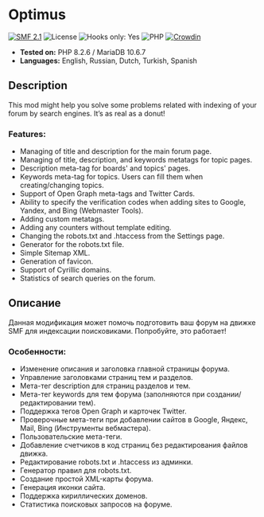 # Optimus
[![SMF 2.1](https://img.shields.io/badge/SMF-2.1-ed6033.svg?style=flat)](https://github.com/SimpleMachines/SMF2.1)
![License](https://img.shields.io/github/license/dragomano/optimus)
![Hooks only: Yes](https://img.shields.io/badge/Hooks%20only-YES-blue)
![PHP](https://img.shields.io/badge/PHP-^7.4-blue.svg?style=flat)
[![Crowdin](https://badges.crowdin.net/smf-optimus/localized.svg)](https://crowdin.com/project/smf-optimus)

* **Tested on:** PHP 8.2.6 / MariaDB 10.6.7
* **Languages:** English, Russian, Dutch, Turkish, Spanish

## Description
This mod might help you solve some problems related with indexing of your forum by search engines. It’s as real as a donut!

### Features:
* Managing of title and description for the main forum page.
* Managing of title, description, and keywords metatags for topic pages.
* Description meta-tag for boards' and topics' pages.
* Keywords meta-tag for topics. Users can fill them when creating/changing topics.
* Support of Open Graph meta-tags and Twitter Cards.
* Ability to specify the verification codes when adding sites to Google, Yandex, and Bing (Webmaster Tools).
* Adding custom metatags.
* Adding any counters without template editing.
* Changing the robots.txt and .htaccess from the Settings page.
* Generator for the robots.txt file.
* Simple Sitemap XML.
* Generation of favicon.
* Support of Cyrillic domains.
* Statistics of search queries on the forum.

## Описание
Данная модификация может помочь подготовить ваш форум на движке SMF для индексации поисковиками. Попробуйте, это работает!

### Особенности:
* Изменение описания и заголовка главной страницы форума.
* Управление заголовками страниц тем и разделов.
* Мета-тег description для страниц разделов и тем.
* Мета-тег keywords для тем форума (заполняются при создании/редактировании тем).
* Поддержка тегов Open Graph и карточек Twitter.
* Проверочные мета-теги при добавлении сайтов в Google, Яндекс, Mail, Bing (Инструменты вебмастера).
* Пользовательские мета-теги.
* Добавление счетчиков в код страниц без редактирования файлов движка.
* Редактирование robots.txt и .htaccess из админки.
* Генератор правил для robots.txt.
* Создание простой XML-карты форума.
* Генерация иконки сайта.
* Поддержка кириллических доменов.
* Статистика поисковых запросов на форуме.
